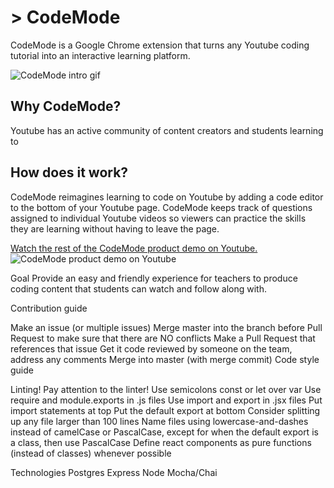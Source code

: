 # > CodeMode

CodeMode is a Google Chrome extension that turns any Youtube coding tutorial into an interactive learning platform.

![CodeMode intro gif](https://i.imgur.com/WBhVtl8.gifv)

## Why CodeMode?

Youtube has an active community of content creators and students learning to

## How does it work?

CodeMode reimagines learning to code on Youtube by adding a code editor to the bottom of your Youtube page. CodeMode keeps track of questions assigned to individual Youtube videos so viewers can practice the skills they are learning without having to leave the page.

[Watch the rest of the CodeMode product demo on Youtube.](youtube.com/watch?v=H9oYe_8Ks9M)
![[CodeMode product demo on Youtube](https://i.imgur.com/58XGzI0.jpg)](youtube.com/watch?v=H9oYe_8Ks9M)

Goal
Provide an easy and friendly experience for teachers to produce coding content that students can watch and follow along with.

Contribution guide

Make an issue (or multiple issues)
Merge master into the branch before Pull Request to make sure that there are NO conflicts
Make a Pull Request that references that issue
Get it code reviewed by someone on the team, address any comments
Merge into master (with merge commit)
Code style guide

Linting!
Pay attention to the linter!
Use semicolons
const or let over var
Use require and module.exports in .js files
Use import and export in .jsx files
Put import statements at top
Put the default export at bottom
Consider splitting up any file larger than 100 lines
Name files using lowercase-and-dashes instead of camelCase or PascalCase, except for when the default export is a class, then use PascalCase
Define react components as pure functions (instead of classes) whenever possible

Technologies
Postgres
Express
Node
Mocha/Chai
